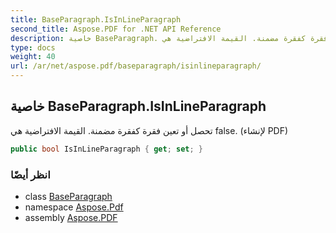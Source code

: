 ```yaml
---
title: BaseParagraph.IsInLineParagraph
second_title: Aspose.PDF for .NET API Reference
description: خاصية BaseParagraph. تحصل أو تعين فقرة كفقرة مضمنة. القيمة الافتراضية هي false. 
type: docs
weight: 40
url: /ar/net/aspose.pdf/baseparagraph/isinlineparagraph/
---
```

## خاصية BaseParagraph.IsInLineParagraph

تحصل أو تعين فقرة كفقرة مضمنة. القيمة الافتراضية هي false. (لإنشاء PDF)

```csharp
public bool IsInLineParagraph { get; set; }
```

### انظر أيضًا

* class [BaseParagraph](../)
* namespace [Aspose.Pdf](../../../aspose.pdf/)
* assembly [Aspose.PDF](../../../)